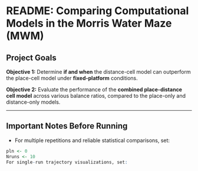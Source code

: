 # README: Comparing Computational Models in the Morris Water Maze (MWM)

## Project Goals

**Objective 1:** Determine **if and when** the distance-cell model can outperform the place-cell model under **fixed-platform** conditions.

**Objective 2:** Evaluate the performance of the **combined place-distance cell model** across various balance ratios, compared to the place-only and distance-only models.

---

## Important Notes Before Running

- For multiple repetitions and reliable statistical comparisons, set:

```r
pln <- 0
Nruns <- 10
For single-run trajectory visualizations, set:


